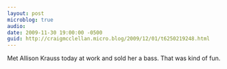 ```yaml
---
layout: post
microblog: true
audio: 
date: 2009-11-30 19:00:00 -0500
guid: http://craigmcclellan.micro.blog/2009/12/01/t6250219248.html
---
```

Met Allison Krauss today at work and sold her a bass.  That was kind of fun.
